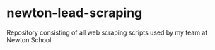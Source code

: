 # newton-lead-scraping
Repository consisting of all web scraping scripts used by my team at Newton School
